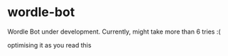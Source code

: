 # wordle-bot

Wordle Bot under development. Currently, might take more than 6 tries :(

optimising it as you read this
